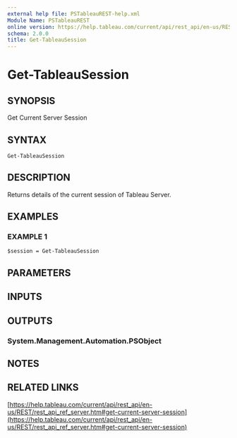 ```yaml
---
external help file: PSTableauREST-help.xml
Module Name: PSTableauREST
online version: https://help.tableau.com/current/api/rest_api/en-us/REST/rest_api_ref_server.htm#get-current-server-session
schema: 2.0.0
title: Get-TableauSession
---
```


# Get-TableauSession

## SYNOPSIS
Get Current Server Session

## SYNTAX

```
Get-TableauSession
```

## DESCRIPTION
Returns details of the current session of Tableau Server.

## EXAMPLES

### EXAMPLE 1
```
$session = Get-TableauSession
```

## PARAMETERS

## INPUTS

## OUTPUTS

### System.Management.Automation.PSObject
## NOTES

## RELATED LINKS

[https://help.tableau.com/current/api/rest_api/en-us/REST/rest_api_ref_server.htm#get-current-server-session](https://help.tableau.com/current/api/rest_api/en-us/REST/rest_api_ref_server.htm#get-current-server-session)

